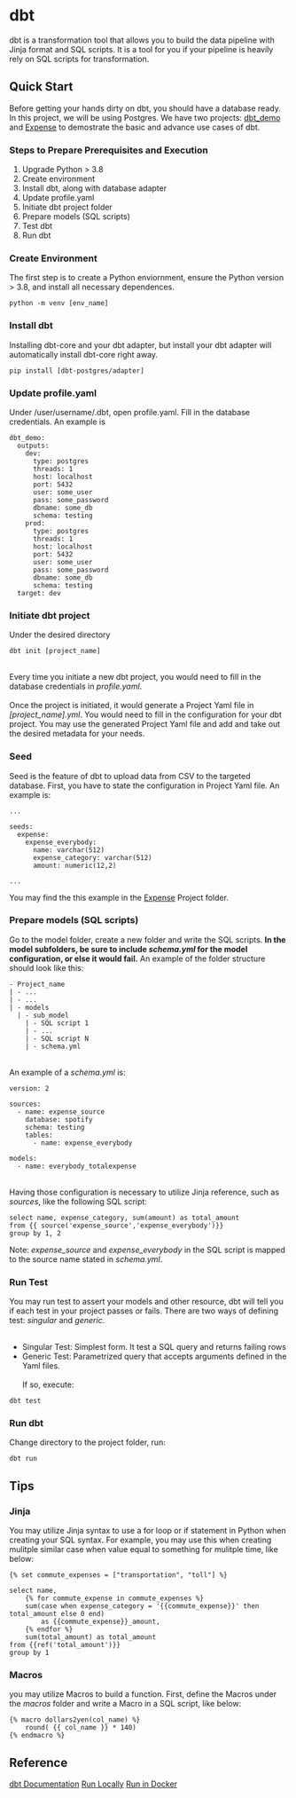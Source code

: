 # dbt
dbt is a transformation tool that allows you to build the data pipeline with Jinja format and SQL scripts. It is a tool for you if your pipeline is heavily rely on SQL scripts for transformation.

## Quick Start
Before getting your hands dirty on dbt, you should have a database ready. In this project, we will be using Postgres. We have two projects: [dbt_demo](/dbt_demo) and [Expense](/expense) to demostrate the basic and advance use cases of dbt.

### Steps to Prepare Prerequisites and Execution
1. Upgrade Python > 3.8
2. Create environment
3. Install dbt, along with database adapter
4. Update profile.yaml
5. Initiate dbt project folder
6. Prepare models (SQL scripts)
7. Test dbt
8. Run dbt

### Create Environment
The first step is to create a Python enviornment, ensure the Python version > 3.8, and install all necessary dependences.

```
python -m venv [env_name]
```

### Install dbt
Installing dbt-core and your dbt adapter, but install your dbt adapter will automatically install dbt-core right away.

```
pip install [dbt-postgres/adapter]
```

### Update profile.yaml
Under /user/username/.dbt, open profile.yaml. Fill in the database credentials. An example is 

```
dbt_demo:
  outputs:
    dev:
      type: postgres
      threads: 1
      host: localhost
      port: 5432
      user: some_user
      pass: some_password
      dbname: some_db
      schema: testing
    prod:
      type: postgres
      threads: 1
      host: localhost
      port: 5432
      user: some_user
      pass: some_password
      dbname: some_db
      schema: testing
  target: dev

```

### Initiate dbt project
Under the desired directory

```
dbt init [project_name]
```

<br>
Every time you initiate a new dbt project, you would need to fill in the database credentials in <i>profile.yaml</i>.
<br><br>
Once the project is initiated, it would generate a Project Yaml file in <i>[project_name].yml</i>. You would need to fill in the configuration for your dbt project. You may use the generated Project Yaml file and add and take out the desired metadata for your needs.

### Seed
Seed is the feature of dbt to upload data from CSV to the targeted database. First, you have to state the configuration in Project Yaml file. An example is:

```
...

seeds:
  expense:
    expense_everybody:
      name: varchar(512)
      expense_category: varchar(512)
      amount: numeric(12,2)

...
```

You may find the this example in the [Expense](/expense) Project folder.


### Prepare models (SQL scripts)
Go to the model folder, create a new folder and write the SQL scripts. <b>In the model subfolders, be sure to include <i>schema.yml</i> for the model configuration, or else it would fail.</b> An example of the folder structure should look like this:

```
- Project_name
| - ...
| - ...
| - models
  | - sub_model
  	| - SQL script 1
  	| - ...
  	| - SQL script N
  	| - schema.yml
```
<br>
An example of a <i>schema.yml</i> is:

```
version: 2

sources:
  - name: expense_source
    database: spotify
    schema: testing
    tables:
      - name: expense_everybody

models:
  - name: everybody_totalexpense
```
<br>
Having those configuration is necessary to utilize Jinja reference, such as <i>sources</i>, like the following SQL script:

```
select name, expense_category, sum(amount) as total_amount
from {{ source('expense_source','expense_everybody')}}
group by 1, 2
```

Note: <i>expense_source</i> and <i>expense_everybody</i> in the SQL script is mapped to the source name stated in <i>schema.yml</i>.

### Run Test
You may run test to assert your models and other resource, dbt will tell you if each test in your project passes or fails. There are two ways of defining test: <i>singular</i> and <i>generic</i>.
<br><br>
* Singular Test: Simplest form. It test a SQL query and returns failing rows
* Generic Test: Parametrized query that accepts arguments defined in the Yaml files.
<br><br>
If so, execute:

```
dbt test
```

### Run dbt
Change directory to the project folder, run:

```
dbt run
```

## Tips
### Jinja
You may utilize Jinja syntax to use a for loop or if statement in Python when creating your SQL syntax. For example, you may use this when creating mulitple similar case when value equal to something for mulitple time, like below:

```
{% set commute_expenses = ["transportation", "toll"] %}

select name, 
	{% for commute_expense in commute_expenses %}
	sum(case when expense_category = '{{commute_expense}}' then total_amount else 0 end)
		as {{commute_expense}}_amount,
	{% endfor %}
	sum(total_amount) as total_amount
from {{ref('total_amount')}}
group by 1
```

### Macros
you may utilize Macros to build a function. First, define the Macros under the <i>macros</i> folder and write a Macro in a SQL script, like below:

```
{% macro dollars2yen(col_name) %}
	round( {{ col_name }} * 140)
{% endmacro %}
```



## Reference
<a href="https://docs.getdbt.com/docs/introduction">dbt Documentation</a>
<a href="https://youtu.be/toSAAgLUHuk">Run Locally</a>
<a href="https://youtu.be/mSXuh0szBGk">Run in Docker</a>
